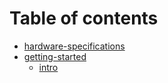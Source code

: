 # Table of contents

* [hardware-specifications](README.md)
* [getting-started](getting-started/README.md)
  * [intro](getting-started/intro.md)
